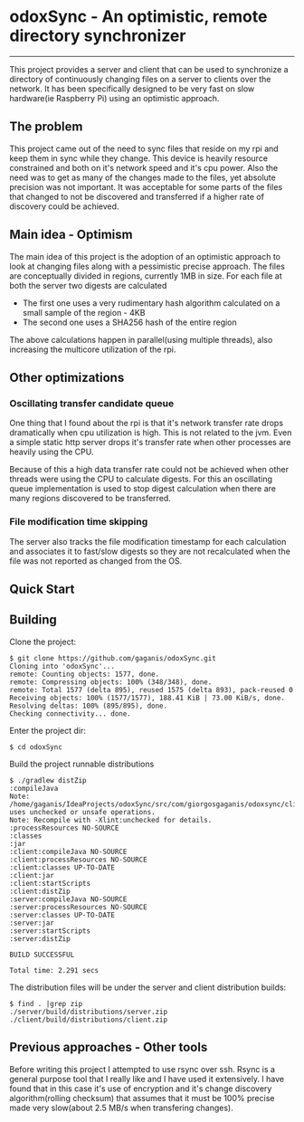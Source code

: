 # odoxSync - An optimistic, remote directory synchronizer

--- 

This project provides a server and client that can be used
to synchronize a directory of continuously changing files on
a server to clients over the network. It has been
specifically designed to be very fast on slow hardware(ie
Raspberry Pi) using an optimistic approach.

## The problem

This project came out of the need to sync files that reside
on my rpi and keep them in sync while they change. This
device is heavily resource constrained and both on it's
network speed and it's cpu power. Also the need was to get
as many of the changes made to the files, yet absolute
precision was not important. It was acceptable for some
parts of the files that changed to not be discovered and
transferred if a higher rate of discovery could be achieved.

## Main idea - Optimism

The main idea of this project is the adoption of an
optimistic approach to look at changing files along with a
pessimistic precise approach. The files are conceptually
divided in regions, currently 1MB in size. For each file at
both the server two digests are calculated

 - The first one uses a very rudimentary hash algorithm
   calculated on a small sample of the region - 4KB
 - The second one uses a SHA256 hash of the entire region

The above calculations happen in parallel(using multiple
threads), also increasing the multicore utilization of the
rpi. 

## Other optimizations

### Oscillating transfer candidate queue

One thing that I found about the rpi is that it's network
transfer rate drops dramatically when cpu utilization is
high. This is not related to the jvm. Even a simple static
http server drops it's transfer rate when other processes
are heavily using the CPU.

Because of this a high data transfer rate could not be
achieved when other threads were using the CPU to calculate
digests. For this an oscillating queue implementation is
used to stop digest calculation when there are many regions
discovered to be transferred.

### File modification time skipping

The server also tracks  the file modification timestamp for
each calculation and associates it to fast/slow digests so
they are not recalculated when the file was not reported as
changed from the OS.

## Quick Start



## Building

Clone the project:
```
$ git clone https://github.com/gaganis/odoxSync.git
Cloning into 'odoxSync'...
remote: Counting objects: 1577, done.
remote: Compressing objects: 100% (348/348), done.
remote: Total 1577 (delta 895), reused 1575 (delta 893), pack-reused 0
Receiving objects: 100% (1577/1577), 188.41 KiB | 73.00 KiB/s, done.
Resolving deltas: 100% (895/895), done.
Checking connectivity... done.
```

Enter the project dir:
```
$ cd odoxSync
```

Build the project runnable distributions
```
$ ./gradlew distZip
:compileJava
Note: /home/gaganis/IdeaProjects/odoxSync/src/com/giorgosgaganis/odoxsync/client/FileOperations.java uses unchecked or unsafe operations.
Note: Recompile with -Xlint:unchecked for details.
:processResources NO-SOURCE
:classes
:jar
:client:compileJava NO-SOURCE
:client:processResources NO-SOURCE
:client:classes UP-TO-DATE
:client:jar
:client:startScripts
:client:distZip
:server:compileJava NO-SOURCE
:server:processResources NO-SOURCE
:server:classes UP-TO-DATE
:server:jar
:server:startScripts
:server:distZip

BUILD SUCCESSFUL

Total time: 2.291 secs
```

The distribution files will be under the server and client distribution builds:
```
$ find . |grep zip
./server/build/distributions/server.zip
./client/build/distributions/client.zip
```

## Previous approaches - Other tools

Before writing this project I attempted to use rsync over
ssh. Rsync is a general purpose tool that I really like and
I have used it extensively. I have found that in this case
it's use of encryption and it's change discovery
algorithm(rolling checksum) that assumes that it must be
100% precise made very slow(about 2.5 MB/s when transfering
changes). 
 
